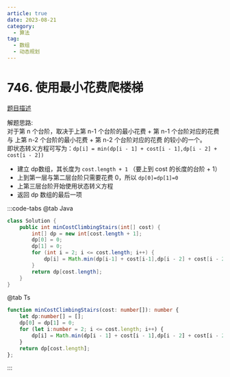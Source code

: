 ```yaml
---
article: true
date: 2023-08-21
category: 
  - 算法
tag: 
  - 数组
  - 动态规划
---
```


# 746. 使用最小花费爬楼梯

<Badge text="简单" type="tip" vertical="middle" />

[题目描述](https://leetcode.cn/problems/min-cost-climbing-stairs/description/?envType=study-plan-v2&envId=leetcode-75)

解题思路:  
对于第 n 个台阶，取决于上第 n-1 个台阶的最小花费 + 第 n-1 个台阶对应的花费 与 上第 n-2 个台阶的最小花费 + 第 n-2 个台阶对应的花费 的较小的一个。  
即状态转义方程可写为：`dp[i] = min(dp[i - 1] + cost[i - 1],dp[i - 2] + cost[i - 2])`
- 建立 dp数组，其长度为 `cost.length + 1` （要上到 cost 的长度的台阶 + 1）
- 上到第一层与第二层台阶只需要花费 0，所以 `dp[0]=dp[1]=0`
- 上第三层台阶开始使用状态转义方程
- 返回 dp 数组的最后一项



:::code-tabs
@tab Java
```java
class Solution {
    public int minCostClimbingStairs(int[] cost) {
        int[] dp = new int[cost.length + 1];
        dp[0] = 0;
        dp[1] = 0;
        for (int i = 2; i <= cost.length; i++) {
            dp[i] = Math.min(dp[i-1] + cost[i-1],dp[i - 2] + cost[i - 2]);
        }
        return dp[cost.length];
    }
}
```
@tab Ts
```ts
function minCostClimbingStairs(cost: number[]): number {
    let dp:number[] = [];
    dp[0] = dp[1] = 0;
    for (let i:number = 2; i <= cost.length; i++) {
        dp[i] = Math.min(dp[i - 1] + cost[i - 1],dp[i - 2] + cost[i - 2]);
    }
    return dp[cost.length];
};
```
:::